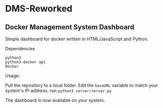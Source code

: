 # DMS-Reworked
## Docker Management System Dashboard
Simple dashboard for docker written in HTML/JavaScript and Python.

Dependencies
```
python3
python3-docker api
Docker
```
Usage:

Pull the repository to a local folder.
Edit the `baseURL` variable to match your system's IP-address.
run `python3 server/server.py`

The dashboard is now available on your system.
